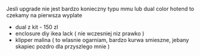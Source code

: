 Jesli upgrade nie jest bardzo konieczny typu mmu lub dual color hotend to czekamy na pierwsza wyplate

- dual z kit - 150 zl
- enclosure diy ikea lack ( nie wczesniej niz prawko )
- klipper malina ( to wlasnie ogarniam, bardzo kurwa smieszne, jebany skapiec pozdro dla przyszlego mnie )